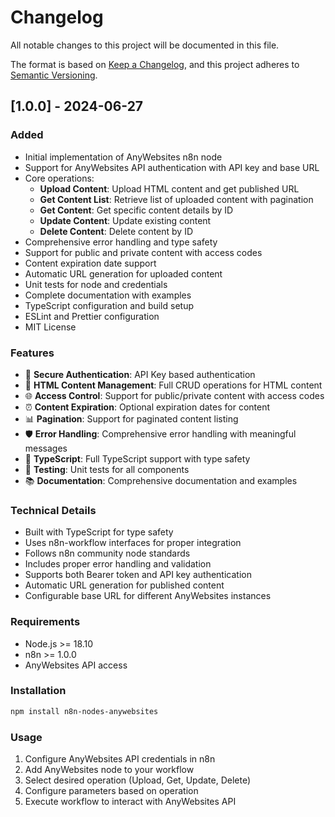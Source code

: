 # Changelog

All notable changes to this project will be documented in this file.

The format is based on [Keep a Changelog](https://keepachangelog.com/en/1.0.0/),
and this project adheres to [Semantic Versioning](https://semver.org/spec/v2.0.0.html).

## [1.0.0] - 2024-06-27

### Added
- Initial implementation of AnyWebsites n8n node
- Support for AnyWebsites API authentication with API key and base URL
- Core operations:
  - **Upload Content**: Upload HTML content and get published URL
  - **Get Content List**: Retrieve list of uploaded content with pagination
  - **Get Content**: Get specific content details by ID
  - **Update Content**: Update existing content
  - **Delete Content**: Delete content by ID
- Comprehensive error handling and type safety
- Support for public and private content with access codes
- Content expiration date support
- Automatic URL generation for uploaded content
- Unit tests for node and credentials
- Complete documentation with examples
- TypeScript configuration and build setup
- ESLint and Prettier configuration
- MIT License

### Features
- 🔐 **Secure Authentication**: API Key based authentication
- 📄 **HTML Content Management**: Full CRUD operations for HTML content
- 🌐 **Access Control**: Support for public/private content with access codes
- ⏰ **Content Expiration**: Optional expiration dates for content
- 📊 **Pagination**: Support for paginated content listing
- 🛡️ **Error Handling**: Comprehensive error handling with meaningful messages
- 📝 **TypeScript**: Full TypeScript support with type safety
- 🧪 **Testing**: Unit tests for all components
- 📚 **Documentation**: Comprehensive documentation and examples

### Technical Details
- Built with TypeScript for type safety
- Uses n8n-workflow interfaces for proper integration
- Follows n8n community node standards
- Includes proper error handling and validation
- Supports both Bearer token and API key authentication
- Automatic URL generation for published content
- Configurable base URL for different AnyWebsites instances

### Requirements
- Node.js >= 18.10
- n8n >= 1.0.0
- AnyWebsites API access

### Installation
```bash
npm install n8n-nodes-anywebsites
```

### Usage
1. Configure AnyWebsites API credentials in n8n
2. Add AnyWebsites node to your workflow
3. Select desired operation (Upload, Get, Update, Delete)
4. Configure parameters based on operation
5. Execute workflow to interact with AnyWebsites API
